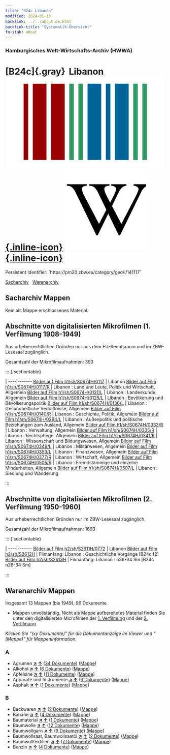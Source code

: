 ```yaml
---
title: "B24c Libanon"
modified: 2024-01-13
backlink: ../../about.de.html
backlink-title: "Systematik-Übersicht"
fn-stub: about
---
```


### Hamburgisches Welt-Wirtschafts-Archiv (HWWA)

# [B24c]{.gray}&#8201; Libanon &#160; [![Wikidata](/images/Wikidata-logo.svg "Wikidata"){.inline-icon}](http://www.wikidata.org/entity/Q822) [![Wikipedia](/images/Wikipedia-W.svg "Wikipedia"){.inline-icon}](https://de.wikipedia.org/wiki/Libanon)

<div class="hint">Persistent Identifier: `https://pm20.zbw.eu/category/geo/i/141117`</div>




[Sacharchiv](#sacharchiv-mappen) &#160; [Warenarchiv](#warenarchiv-mappen)





## Sacharchiv Mappen








Kein als Mappe erschlossenes Material.



<a id="filmsections" />

## Abschnitte von digitalisierten Mikrofilmen (1. Verfilmung 1908-1949)

<p>Aus urheberrechtlichen Gründen nur aus dem EU-Rechtsraum und im ZBW-Lesesaal zugänglich.</p>


<p>Gesamtzahl der Mikrofilmaufnahmen: 393</p>





::: {.sectiontable}

 | 
----|-------
<a class="btn" href="https://pm20.zbw.eu/film/h1/sh/S0674H/0117" rel="nofollow">Bilder auf Film h1/sh/S0674H/0117</a> | Libanon
<a class="btn" href="https://pm20.zbw.eu/film/h1/sh/S0674H/0117/R" rel="nofollow">Bilder auf Film h1/sh/S0674H/0117/R</a> | Libanon : Land und Leute, Politik und Wirtschaft, Allgemein
<a class="btn" href="https://pm20.zbw.eu/film/h1/sh/S0674H/0121/L" rel="nofollow">Bilder auf Film h1/sh/S0674H/0121/L</a> | Libanon : Landeskunde, Allgemein
<a class="btn" href="https://pm20.zbw.eu/film/h1/sh/S0674H/0125/L" rel="nofollow">Bilder auf Film h1/sh/S0674H/0125/L</a> | Libanon : Bevölkerung und Bevölkerungspolitik
<a class="btn" href="https://pm20.zbw.eu/film/h1/sh/S0674H/0136/L" rel="nofollow">Bilder auf Film h1/sh/S0674H/0136/L</a> | Libanon : Gesundheitliche Verhältnisse, Allgemein
<a class="btn" href="https://pm20.zbw.eu/film/h1/sh/S0674H/0140/R" rel="nofollow">Bilder auf Film h1/sh/S0674H/0140/R</a> | Libanon : Geschichte, Politik, Allgemein
<a class="btn" href="https://pm20.zbw.eu/film/h1/sh/S0674H/0294/L" rel="nofollow">Bilder auf Film h1/sh/S0674H/0294/L</a> | Libanon : Außenpolitik und politische Beziehungen zum Ausland, Allgemein
<a class="btn" href="https://pm20.zbw.eu/film/h1/sh/S0674H/0333/R" rel="nofollow">Bilder auf Film h1/sh/S0674H/0333/R</a> | Libanon : Verwaltung, Allgemein
<a class="btn" href="https://pm20.zbw.eu/film/h1/sh/S0674H/0335/R" rel="nofollow">Bilder auf Film h1/sh/S0674H/0335/R</a> | Libanon : Rechtspflege, Allgemein
<a class="btn" href="https://pm20.zbw.eu/film/h1/sh/S0674H/0341/R" rel="nofollow">Bilder auf Film h1/sh/S0674H/0341/R</a> | Libanon : Wissenschaft und Bildungswesen, Allgemein
<a class="btn" href="https://pm20.zbw.eu/film/h1/sh/S0674H/0349/L" rel="nofollow">Bilder auf Film h1/sh/S0674H/0349/L</a> | Libanon : Militärwesen, Allgemein
<a class="btn" href="https://pm20.zbw.eu/film/h1/sh/S0674H/0353/L" rel="nofollow">Bilder auf Film h1/sh/S0674H/0353/L</a> | Libanon : Finanzwesen, Allgemein
<a class="btn" href="https://pm20.zbw.eu/film/h1/sh/S0674H/0377/R" rel="nofollow">Bilder auf Film h1/sh/S0674H/0377/R</a> | Libanon : Wirtschaft, Allgemein
<a class="btn" href="https://pm20.zbw.eu/film/h1/sh/S0674H/0505/R" rel="nofollow">Bilder auf Film h1/sh/S0674H/0505/R</a> | Libanon : Fremdstämmige und einzelne Minderheiten, Allgemein
<a class="btn" href="https://pm20.zbw.eu/film/h1/sh/S0674H/0507/L" rel="nofollow">Bilder auf Film h1/sh/S0674H/0507/L</a> | Libanon : Siedlung und Wanderung


:::




## Abschnitte von digitalisierten Mikrofilmen (2. Verfilmung 1950-1960)

<p>Aus urheberrechtlichen Gründen nur im ZBW-Lesesaal zugänglich.</p>


<p>Gesamtzahl der Mikrofilmaufnahmen: 1693</p>





::: {.sectiontable}

 | 
----|-------
<a class="btn" href="https://pm20.zbw.eu/film/h2/sh/S2611H/0772" rel="nofollow">Bilder auf Film h2/sh/S2611H/0772</a> | Libanon
<a class="btn" href="https://pm20.zbw.eu/film/h2/sh/S2612H" rel="nofollow">Bilder auf Film h2/sh/S2612H</a> | Filmanfang: Libanon : Geschichtliche Vorgänge [B24c f2]
<a class="btn" href="https://pm20.zbw.eu/film/h2/sh/S2613H" rel="nofollow">Bilder auf Film h2/sh/S2613H</a> | Filmanfang: Libanon : n26-34 Sm [B24c n26-34 Sm]


:::














## Warenarchiv Mappen










Insgesamt 13 Mappen (bis 1949), 96 Dokumente
- Mappen unvollständig.  Nicht als Mappe aufbereitetes Material finden Sie
unter den digitalisierten Microfilmen der [1. Verfilmung](/film/h1_wa.de.html)
und der [2. Verfilmung](/film/h2_wa.de.html).

_Klicken Sie "(xy Dokumente)" für die Dokumentanzeige im Viewer und "(Mappe)" für Mappeninformation._




### A

- Agrumen [**&nearr;**](../../../ware/i/141948/about.de.html "Agrumen (XXX in der ganzen Welt)") [**&uarr;**](../../../ware/about.de.html#PLW04-Zs "Warensystematik") (<a href="https://pm20.zbw.eu/iiifview/folder/wa/141948,141117" title="über: Agrumen : Libanon" target="_blank">34 Dokumente</a>) ([Mappe](../../../../folder/wa/1419xx/141948/1411xx/141117/about.de.html))
- Alkohol [**&nearr;**](../../../ware/i/141966/about.de.html "Alkohol (XXX in der ganzen Welt)") [**&uarr;**](../../../ware/about.de.html#PID20.02-Sp "Warensystematik") (<a href="https://pm20.zbw.eu/iiifview/folder/wa/141966,141117" title="über: Alkohol : Libanon" target="_blank">6 Dokumente</a>) ([Mappe](../../../../folder/wa/1419xx/141966/1411xx/141117/about.de.html))
- Apfelsine [**&nearr;**](../../../ware/i/141981/about.de.html "Apfelsine (XXX in der ganzen Welt)") [**&uarr;**](../../../ware/about.de.html#PLW04-Zs01 "Warensystematik") (<a href="https://pm20.zbw.eu/iiifview/folder/wa/141981,141117" title="über: Apfelsine : Libanon" target="_blank">11 Dokumente</a>) ([Mappe](../../../../folder/wa/1419xx/141981/1411xx/141117/about.de.html))
- Apparate und Instrumente [**&nearr;**](../../../ware/i/141985/about.de.html "Apparate und Instrumente (XXX in der ganzen Welt)") [**&uarr;**](../../../ware/about.de.html#PID08-Ap "Warensystematik") (<a href="https://pm20.zbw.eu/iiifview/folder/wa/141985,141117" title="über: Apparate und Instrumente : Libanon" target="_blank">3 Dokumente</a>) ([Mappe](../../../../folder/wa/1419xx/141985/1411xx/141117/about.de.html))
- Asphalt [**&nearr;**](../../../ware/i/142016/about.de.html "Asphalt (XXX in der ganzen Welt)") [**&uarr;**](../../../ware/about.de.html#PID22-Bd01 "Warensystematik") (<a href="https://pm20.zbw.eu/iiifview/folder/wa/142016,141117" title="über: Asphalt : Libanon" target="_blank">1 Dokumente</a>) ([Mappe](../../../../folder/wa/1420xx/142016/1411xx/141117/about.de.html))

### B

- Backwaren [**&nearr;**](../../../ware/i/142026/about.de.html "Backwaren (XXX in der ganzen Welt)") [**&uarr;**](../../../ware/about.de.html#PID20-Ba "Warensystematik") (<a href="https://pm20.zbw.eu/iiifview/folder/wa/142026,141117" title="über: Backwaren : Libanon" target="_blank">2 Dokumente</a>) ([Mappe](../../../../folder/wa/1420xx/142026/1411xx/141117/about.de.html))
- Banane [**&nearr;**](../../../ware/i/142038/about.de.html "Banane (XXX in der ganzen Welt)") [**&uarr;**](../../../ware/about.de.html#PLW04-Bn "Warensystematik") (<a href="https://pm20.zbw.eu/iiifview/folder/wa/142038,141117" title="über: Banane : Libanon" target="_blank">4 Dokumente</a>) ([Mappe](../../../../folder/wa/1420xx/142038/1411xx/141117/about.de.html))
- Baumaterial [**&nearr;**](../../../ware/i/142086/about.de.html "Baumaterial (XXX in der ganzen Welt)") [**&uarr;**](../../../ware/about.de.html#PID22-Bs "Warensystematik") (<a href="https://pm20.zbw.eu/iiifview/folder/wa/142086,141117" title="über: Baumaterial : Libanon" target="_blank">1 Dokumente</a>) ([Mappe](../../../../folder/wa/1420xx/142086/1411xx/141117/about.de.html))
- Baumwolle [**&nearr;**](../../../ware/i/142089/about.de.html "Baumwolle (XXX in der ganzen Welt)") [**&uarr;**](../../../ware/about.de.html#PLW04-Bw "Warensystematik") (<a href="https://pm20.zbw.eu/iiifview/folder/wa/142089,141117" title="über: Baumwolle : Libanon" target="_blank">12 Dokumente</a>) ([Mappe](../../../../folder/wa/1420xx/142089/1411xx/141117/about.de.html))
- Baumwollgarn [**&nearr;**](../../../ware/i/196460/about.de.html "Baumwollgarn (XXX in der ganzen Welt)") [**&uarr;**](../../../ware/about.de.html#PID19-Nf02 "Warensystematik") (<a href="https://pm20.zbw.eu/iiifview/folder/wa/196460,141117" title="über: Baumwollgarn : Libanon" target="_blank">9 Dokumente</a>) ([Mappe](../../../../folder/wa/1964xx/196460/1411xx/141117/about.de.html))
- Baumwollsaat, Baumwollsaatöl [**&nearr;**](../../../ware/i/142093/about.de.html "Baumwollsaat, Baumwollsaatöl (XXX in der ganzen Welt)") [**&uarr;**](../../../ware/about.de.html#PID20-Oe01 "Warensystematik") (<a href="https://pm20.zbw.eu/iiifview/folder/wa/142093,141117" title="über: Baumwollsaat, Baumwollsaatöl : Libanon" target="_blank">2 Dokumente</a>) ([Mappe](../../../../folder/wa/1420xx/142093/1411xx/141117/about.de.html))
- Baumwolltextilien [**&nearr;**](../../../ware/i/154932/about.de.html "Baumwolltextilien (XXX in der ganzen Welt)") [**&uarr;**](../../../ware/about.de.html#PID19-Bw02 "Warensystematik") (<a href="https://pm20.zbw.eu/iiifview/folder/wa/154932,141117" title="über: Baumwolltextilien : Libanon" target="_blank">7 Dokumente</a>) ([Mappe](../../../../folder/wa/1549xx/154932/1411xx/141117/about.de.html))
- Benzin [**&nearr;**](../../../ware/i/142108/about.de.html "Benzin (XXX in der ganzen Welt)") [**&uarr;**](../../../ware/about.de.html#PID13.02-Ks02 "Warensystematik") (<a href="https://pm20.zbw.eu/iiifview/folder/wa/142108,141117" title="über: Benzin : Libanon" target="_blank">4 Dokumente</a>) ([Mappe](../../../../folder/wa/1421xx/142108/1411xx/141117/about.de.html))




